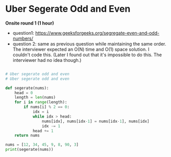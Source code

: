 # Uber Segerate Odd and Even

**Onsite round 1 (1 hour)**



- question1: https://www.geeksforgeeks.org/segregate-even-and-odd-numbers/
- question 2: same as previous question while maintaining the same order. The interviewer expected an O(N) time and O(1) space solution. I couldn't code this. (Later I found out that it's impossible to do this. The interviewer had no idea though.)



```python

# Uber segerate odd and even
# Uber segerate odd and even

def segerate(nums):
    head = 0
    length = len(nums)
    for i in range(length):
        if nums[i] % 2 == 0:
            idx = i
            while idx > head:
                nums[idx], nums[idx-1] = nums[idx-1], nums[idx]
                idx -= 1
            head += 1
    return nums

nums = [12, 34, 45, 9, 8, 90, 3]
print(segerate(nums))
```

